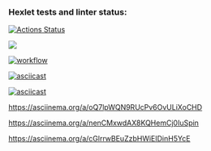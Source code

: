 ### Hexlet tests and linter status:
[![Actions Status](https://github.com/stanokk/php-project-lvl1/workflows/hexlet-check/badge.svg)](https://github.com/stanokk/php-project-lvl1/actions)

<a href="https://codeclimate.com/github/stanokk/php-project-lvl1/maintainability"><img src="https://api.codeclimate.com/v1/badges/cfda229f644f0675dfd9/maintainability" />

![workflow](https://github.com/stanokk/php-project-lvl1/actions/workflows/workflow.yml/badge.svg)

[![asciicast](https://asciinema.org/a/XN4U4iUiE7LmD7tFLBhHJ0964.svg)](https://asciinema.org/a/XN4U4iUiE7LmD7tFLBhHJ0964)

[![asciicast](https://asciinema.org/a/aOI3RjKwjbzo2WwNT3xxAhQ2L.svg)](https://asciinema.org/a/aOI3RjKwjbzo2WwNT3xxAhQ2L)

https://asciinema.org/a/oQ7lpWQN9RUcPv6OvULiXoCHD

https://asciinema.org/a/nenCMxwdAX8KQHemCj0IuSpin

https://asciinema.org/a/cGlrrwBEuZzbHWiEIDinH5YcE
